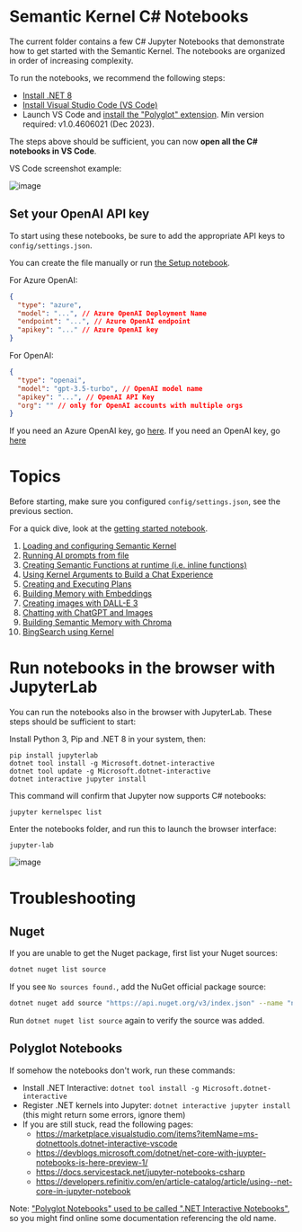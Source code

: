 # Semantic Kernel C# Notebooks

The current folder contains a few C# Jupyter Notebooks that demonstrate how to get started with
the Semantic Kernel. The notebooks are organized in order of increasing complexity.

To run the notebooks, we recommend the following steps:

- [Install .NET 8](https://dotnet.microsoft.com/download/dotnet/8.0)
- [Install Visual Studio Code (VS Code)](https://code.visualstudio.com)
- Launch VS Code and [install the "Polyglot" extension](https://marketplace.visualstudio.com/items?itemName=ms-dotnettools.dotnet-interactive-vscode).
  Min version required: v1.0.4606021 (Dec 2023).

The steps above should be sufficient, you can now **open all the C# notebooks in VS Code**.

VS Code screenshot example:

![image](https://user-images.githubusercontent.com/371009/216761942-1861635c-b4b7-4059-8ecf-590d93fe6300.png)

## Set your OpenAI API key

To start using these notebooks, be sure to add the appropriate API keys to `config/settings.json`.

You can create the file manually or run [the Setup notebook](0-AI-settings.ipynb).

For Azure OpenAI:

```json
{
  "type": "azure",
  "model": "...", // Azure OpenAI Deployment Name
  "endpoint": "...", // Azure OpenAI endpoint
  "apikey": "..." // Azure OpenAI key
}
```

For OpenAI:

```json
{
  "type": "openai",
  "model": "gpt-3.5-turbo", // OpenAI model name
  "apikey": "...", // OpenAI API Key
  "org": "" // only for OpenAI accounts with multiple orgs
}
```

If you need an Azure OpenAI key, go [here](https://learn.microsoft.com/en-us/azure/cognitive-services/openai/quickstart?pivots=rest-api).
If you need an OpenAI key, go [here](https://platform.openai.com/account/api-keys)

# Topics

Before starting, make sure you configured `config/settings.json`,
see the previous section.

For a quick dive, look at the [getting started notebook](00-getting-started.ipynb).

1. [Loading and configuring Semantic Kernel](01-basic-loading-the-kernel.ipynb)
2. [Running AI prompts from file](02-running-prompts-from-file.ipynb)
3. [Creating Semantic Functions at runtime (i.e. inline functions)](03-semantic-function-inline.ipynb)
4. [Using Kernel Arguments to Build a Chat Experience](04-kernel-arguments-chat.ipynb)
5. [Creating and Executing Plans](05-using-the-planner.ipynb)
6. [Building Memory with Embeddings](06-memory-and-embeddings.ipynb)
7. [Creating images with DALL-E 3](07-DALL-E-3.ipynb)
8. [Chatting with ChatGPT and Images](08-chatGPT-with-DALL-E-3.ipynb)
9. [Building Semantic Memory with Chroma](09-memory-with-chroma.ipynb)
10. [BingSearch using Kernel](10-RAG-with-BingSearch.ipynb)

# Run notebooks in the browser with JupyterLab

You can run the notebooks also in the browser with JupyterLab. These steps
should be sufficient to start:

Install Python 3, Pip and .NET 8 in your system, then:

    pip install jupyterlab
    dotnet tool install -g Microsoft.dotnet-interactive
    dotnet tool update -g Microsoft.dotnet-interactive
    dotnet interactive jupyter install

This command will confirm that Jupyter now supports C# notebooks:

    jupyter kernelspec list

Enter the notebooks folder, and run this to launch the browser interface:

    jupyter-lab

![image](https://user-images.githubusercontent.com/371009/216756924-41657aa0-5574-4bc9-9bdb-ead3db7bf93a.png)

# Troubleshooting

## Nuget

If you are unable to get the Nuget package, first list your Nuget sources:

```sh
dotnet nuget list source
```

If you see `No sources found.`, add the NuGet official package source:

```sh
dotnet nuget add source "https://api.nuget.org/v3/index.json" --name "nuget.org"
```

Run `dotnet nuget list source` again to verify the source was added.

## Polyglot Notebooks

If somehow the notebooks don't work, run these commands:

- Install .NET Interactive: `dotnet tool install -g Microsoft.dotnet-interactive`
- Register .NET kernels into Jupyter: `dotnet interactive jupyter install` (this might return some errors, ignore them)
- If you are still stuck, read the following pages:
  - https://marketplace.visualstudio.com/items?itemName=ms-dotnettools.dotnet-interactive-vscode
  - https://devblogs.microsoft.com/dotnet/net-core-with-juypter-notebooks-is-here-preview-1/
  - https://docs.servicestack.net/jupyter-notebooks-csharp
  - https://developers.refinitiv.com/en/article-catalog/article/using--net-core-in-jupyter-notebook

Note: ["Polyglot Notebooks" used to be called ".NET Interactive Notebooks"](https://devblogs.microsoft.com/dotnet/dotnet-interactive-notebooks-is-now-polyglot-notebooks/),
so you might find online some documentation referencing the old name.
